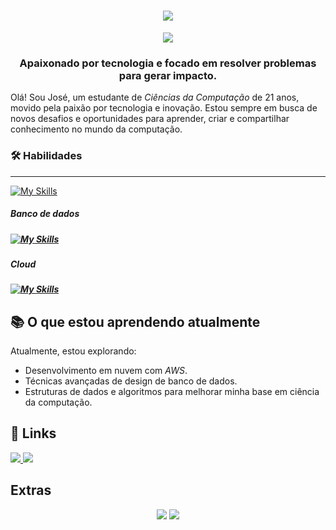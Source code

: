 <h1 align="center">
  <a href="https://git.io/typing-svg">
    <img src="https://readme-typing-svg.demolab.com?font=Fira+Code&weight=650&pause=1000&color=892734&center=true&vCenter=true&width=435&lines=Ol%C3%A1%2C+eu+sou+o+Jos%C3%A9+Fernando!%F0%9F%91%8B"/>
  </a>
</h1>


<div align="center">

<img src="https://ssr-contributions-svg.vercel.app/_/joseefernando?chart=3dbar&gap=0.6&scale=2&flatten=1&animation=wave&animation_duration=1&animation_delay=0.05&animation_amplitude=20&animation_frequency=0.5&animation_wave_center=0_0&format=svg&weeks=30&theme=red&widget_size=medium"/>

</div>

<h3 align="center">Apaixonado por tecnologia e focado em resolver problemas para gerar impacto.</h3>
 
Olá! Sou José, um estudante de *Ciências da Computação* de 21 anos, movido pela paixão por tecnologia e inovação. Estou sempre em busca de novos desafios e oportunidades para aprender, criar e compartilhar conhecimento no mundo da computação.

### 🛠 Habilidades
<hr>

[![My Skills](https://skillicons.dev/icons?i=python,java,c,javascript,&theme=light)](https://skillicons.dev) 

<h5> Banco de dados <h5>

[![My Skills](https://skillicons.dev/icons?i=mysql,postgresql,mongodb&theme=light)](https://skillicons.dev)

<h5> Cloud <h5>

[![My Skills](https://skillicons.dev/icons?i=aws,azure,googlecloud&theme=light)](https://skillicons.dev)

## 📚 O que estou aprendendo atualmente
Atualmente, estou explorando:

- Desenvolvimento em nuvem com *AWS*.
- Técnicas avançadas de design de banco de dados.
- Estruturas de dados e algoritmos para melhorar minha base em ciência da computação.

## 🔗 Links
<p align="left">
<a href="mailto:fernandojose2205@outlook.com" alt="Gmail">
  <img src="https://img.shields.io/badge/Outlook-892734?style=flat-square&labelColor" target="_blank" />
</a>

<a href="https://www.linkedin.com/in/josé-fernando-387b55204" alt="Linkedin">
  <img src="https://img.shields.io/badge/-Linkedin-892734?style=flat-square&logo=Linkedin&logoColor=white" target="_blank"/>
</a>

## Extras

<div align="center">
  
  <img src="https://github-readme-stats.vercel.app/api?username=joseefernando&hide_title=false&hide_rank=false&show_icons=true&include_all_commits=true&count_private=true&disable_animations=true&theme=date_night&locale=pt-br&hide_border=t&order=1" />

  <img src="https://github-readme-stats.vercel.app/api/top-langs?username=joseefernando&locale=pt-br&hide_title=false&layout=compact&card_width=320&langs_count=5&theme=date_night&hide_border=false&order=2" />
 
</div>
